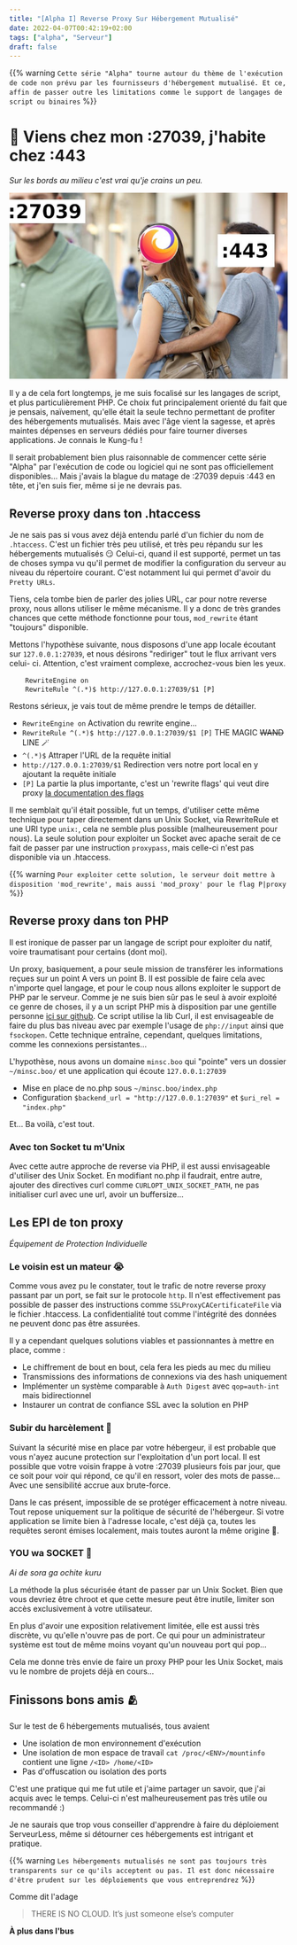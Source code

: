 ```yaml
---
title: "[Alpha I] Reverse Proxy Sur Hébergement Mutualisé"
date: 2022-04-07T00:42:19+02:00
tags: ["alpha", "Serveur"]
draft: false
---
```


{{% warning `Cette série "Alpha" tourne autour du thème de l'exécution de code
non prévu par les fournisseurs d'hébergement mutualisé. Et ce, affin de passer
outre les limitations comme le support de langages de script ou binaires` %}}

# 🎤 Viens chez mon :27039, j'habite chez :443
_Sur les bords au milieu c'est vrai qu'je crains un peu._

![Elle mate :27039, et elle fait bien](/images/865675824.jpg "Comment elle mate mon :27039 depuis son :443 😱")

Il y a de cela fort longtemps, je me suis focalisé sur les langages de script,
et plus particulièrement PHP. Ce choix fut principalement orienté du fait que
je pensais, naïvement, qu'elle était la seule techno permettant de profiter des
hébergements mutualisés. Mais avec l'âge vient la sagesse, et après maintes
dépenses en serveurs dédiés pour faire tourner diverses applications. Je connais
le Kung-fu !

Il serait probablement bien plus raisonnable de commencer cette série "Alpha" par
l'exécution de code ou logiciel qui ne sont pas officiellement disponibles...
Mais j'avais la blague du matage de :27039 depuis :443 en tête, et j'en suis 
fier, même si je ne devrais pas.

## Reverse proxy dans ton .htaccess
Je ne sais pas si vous avez déjà entendu parlé d'un fichier du nom de 
`.htaccess`. C'est un fichier très peu utilisé, et très peu répandu sur les
hébergements mutualisés 😏 Celui-ci, quand il est supporté, permet un tas de 
choses sympa vu qu'il permet de modifier la configuration du serveur au niveau du
répertoire courant. C'est notamment lui qui permet d'avoir du `Pretty URLs`.

Tiens, cela tombe bien de parler des jolies URL, car pour notre reverse proxy,
nous allons utiliser le même mécanisme. Il y a donc de très grandes chances que
cette méthode fonctionne pour tous, `mod_rewrite` étant "toujours" disponible.

Mettons l'hypothèse suivante, nous disposons d'une app locale écoutant sur
`127.0.0.1:27039`, et nous désirons "rediriger" tout le flux arrivant vers celui-
ci. Attention, c'est vraiment complexe, accrochez-vous bien les yeux.
```dracula
    RewriteEngine on
    RewriteRule ^(.*)$ http://127.0.0.1:27039/$1 [P]
```

Restons sérieux, je vais tout de même prendre le temps de détailler. 
- `RewriteEngine on` Activation du rewrite engine...
- `RewriteRule ^(.*)$ http://127.0.0.1:27039/$1 [P]` THE MAGIC ~~WAND~~ LINE 🪄
 - `^(.*)$` Attraper l'URL de la requête initial
 - `http://127.0.0.1:27039/$1` Redirection vers notre port local en y ajoutant
   la requête initiale
 - `[P]` La partie la plus importante, c'est un 'rewrite flags' qui veut dire
   proxy [la documentation des flags](https://httpd.apache.org/docs/trunk/fr/rewrite/flags.html#flag_p)

Il me semblait qu'il était possible, fut un temps, d'utiliser cette même 
technique pour taper directement dans un Unix Socket, via RewriteRule et une 
URI type `unix:`, cela ne semble plus possible (malheureusement pour nous). 
La seule solution pour exploiter un Socket avec apache serait de ce fait de 
passer par une instruction `proxypass`, mais celle-ci n'est pas disponible 
via un .htaccess.

{{% warning `Pour exploiter cette solution, le serveur doit mettre à disposition
'mod_rewrite', mais aussi 'mod_proxy' pour le flag P|proxy` %}}

## Reverse proxy dans ton PHP
Il est ironique de passer par un langage de script pour exploiter du natif,
voire traumatisant pour certains (dont moi).

Un proxy, basiquement, a pour seule mission de transférer les informations reçues
sur un point A vers un point B. Il est possible de faire cela avec n'importe quel
langage, et pour le coup nous allons exploiter le support de PHP par le
serveur. Comme je ne suis bien sûr pas le seul à avoir exploité ce genre de
choses, il y a un script PHP mis à disposition par une gentille personne 
[ici sur github](https://github.com/michaelfranzl/no.php/blob/master/no.php).
Ce script utilise la lib Curl, il est envisageable de faire du plus bas niveau 
avec par exemple l'usage de `php://input` ainsi que `fsockopen`. Cette technique 
entraîne, cependant, quelques limitations, comme les connexions persistantes…

L'hypothèse, nous avons un domaine `minsc.boo` qui "pointe" vers un dossier
`~/minsc.boo/` et une application qui écoute `127.0.0.1:27039`
- Mise en place de no.php sous `~/minsc.boo/index.php`
- Configuration `$backend_url = "http://127.0.0.1:27039"` et `$uri_rel =
  "index.php"`

Et… Ba voilà, c'est tout.

### Avec ton Socket tu m'Unix
Avec cette autre approche de reverse via PHP, il est aussi envisageable d'utiliser
des Unix Socket. En modifiant no.php il faudrait, entre autre, ajouter des
directives curl comme `CURLOPT_UNIX_SOCKET_PATH`, ne pas initialiser curl avec
une url, avoir un buffersize...

## Les EPI de ton proxy
_Équipement de Protection Individuelle_

### Le voisin est un mateur 😭
Comme vous avez pu le constater, tout le trafic de notre reverse proxy passant
par un port, se fait sur le protocole `http`. Il n'est effectivement pas
possible de passer des instructions comme `SSLProxyCACertificateFile` via le
fichier .htaccess. La confidentialité tout comme l'intégrité des données ne
peuvent donc pas être assurées. 

Il y a cependant quelques solutions viables et passionnantes à mettre en place, 
comme :
- Le chiffrement de bout en bout, cela fera les pieds au mec du milieu
- Transmissions des informations de connexions via des hash uniquement
- Implémenter un système comparable à `Auth Digest` avec `qop=auth-int` mais
bidirectionnel
- Instaurer un contrat de confiance SSL avec la solution en PHP

### Subir du harcèlement 🦟
Suivant la sécurité mise en place par votre hébergeur, il est probable que
vous n'ayez aucune protection sur l'exploitation d'un port local. Il
est possible que votre voisin frappe à votre :27039 plusieurs fois par
jour, que ce soit pour voir qui répond, ce qu'il en ressort, voler des mots de
passe... Avec une sensibilité accrue aux brute-force.

Dans le cas présent, impossible de se protéger efficacement à notre niveau.
Tout repose uniquement sur la politique de sécurité de l'hébergeur. Si votre
application se limite bien à l'adresse locale, c'est déjà ça, toutes les 
requêtes seront émises localement, mais toutes auront la même origine 🤷.

### YOU wa SOCKET 🤜
_Ai de sora ga ochite kuru_

La méthode la plus sécurisée étant de passer par un Unix Socket. Bien que vous 
devriez être chroot et que cette mesure peut être inutile, limiter son accès
exclusivement à votre utilisateur.

En plus d'avoir une exposition relativement limitée, elle est aussi très
discrète, vu qu'elle n'ouvre pas de port. Ce qui pour un administrateur système
est tout de même moins voyant qu'un nouveau port qui pop...

Cela me donne très envie de faire un proxy PHP pour les Unix Socket, mais vu le
nombre de projets déjà en cours…

## Finissons bons amis 🫂
Sur le test de 6 hébergements mutualisés, tous avaient
- Une isolation de mon environnement d'exécution
- Une isolation de mon espace de travail `cat /proc/<ENV>/mountinfo` contient une ligne `/<ID> /home/<ID>`
- Pas d'offuscation ou isolation des ports

C'est une pratique qui me fut utile et j'aime partager un savoir, que j'ai acquis
avec le temps. Celui-ci n'est malheureusement pas très utile ou recommandé :)

Je ne saurais que trop vous conseiller d'apprendre à faire du déploiement 
ServeurLess, même si détourner ces hébergements est intrigant et pratique.

{{% warning `Les hébergements mutualisés ne sont pas toujours très transparents
sur ce qu'ils acceptent ou pas. Il est donc nécessaire d'être prudent sur les
déploiements que vous entreprendrez` %}}

Comme dit l'adage
>THERE IS NO CLOUD. It’s just someone else’s computer



**À plus dans l'bus**